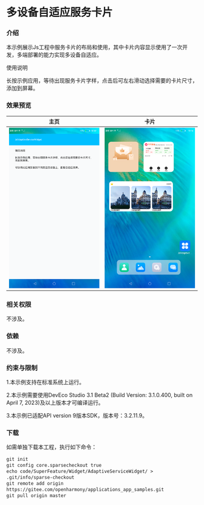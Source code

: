 #  多设备自适应服务卡片

### 介绍

本示例展示Js工程中服务卡片的布局和使用，其中卡片内容显示使用了一次开发，多端部署的能力实现多设备自适应。

使用说明

长按示例应用，等待出现服务卡片字样，点击后可左右滑动选择需要的卡片尺寸，添加到屏幕。

### 效果预览

|主页|卡片|
|-------|-------|
|![](screenshots/device/main.png)|![](screenshots/device/card.png)|

### 相关权限

不涉及。

### 依赖

不涉及。

### 约束与限制

1.本示例支持在标准系统上运行。

2.本示例需要使用DevEco Studio 3.1 Beta2 (Build Version: 3.1.0.400, built on April 7, 2023)及以上版本才可编译运行。

3.本示例已适配API version 9版本SDK，版本号：3.2.11.9。

### 下载

如需单独下载本工程，执行如下命令：
```
git init
git config core.sparsecheckout true
echo code/SuperFeature/Widget/AdaptiveServiceWidget/ > .git/info/sparse-checkout
git remote add origin https://gitee.com/openharmony/applications_app_samples.git
git pull origin master
```